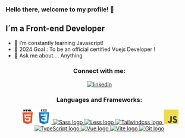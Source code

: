 ### Hello there, welcome to my profile! 👋

## I´m a Front-end Developer

- :brain: I’m constantly learning Javascript!
- :date: 2024 Goal : To be an official certified Vuejs Developer !
- 💬 Ask me about ... Anything

<h3 align="center">Connect with me:</h3>

<p align="center">
    <a href="https://linkedin.com/in/acunarodrigo" target="blank">
        <img align="center" src="https://raw.githubusercontent.com/rahuldkjain/github-profile-readme-generator/master/src/images/icons/Social/linked-in-alt.svg" alt="linkedin" height="30" width="40" />
    </a>
</p>

<h3 align="center">Languages and Frameworks:</h3>
<p align="center">
    <a href="https://developer.mozilla.org/es/docs/Web/HTML" target="_blank" style="text-decoration: none;">
        <img src="https://raw.githubusercontent.com/devicons/devicon/master/icons/html5/html5-original-wordmark.svg" alt="Html5 logo" width="40" height="40"/>
    </a>
    <a href="https://developer.mozilla.org/es/docs/Web/CSS" target="_blank">
        <img src="https://raw.githubusercontent.com/devicons/devicon/master/icons/css3/css3-original-wordmark.svg" alt="Css3 logo" width="40" height="40"/>
    </a>
    <a href="https://sass-lang.com/" target="_blank">
        <img src="https://sass-lang.com/assets/img/logos/logo.svg" alt="Sass logo" width="40" height="40"/>
    </a>
    <a href="https://lesscss.org/" target="_blank">
        <img src="https://lesscss.org/public/img/less_logo.png" alt="Less logo" width="60" height="40"/>
    </a>
    <a href="https://tailwindcss.com/" target="_blank">
        <img src="https://tailwindcss.com/_next/static/media/tailwindcss-logotype.0e3166482a69f6e0f869a048cf5c06bb695e2577.svg" alt="Tailwindcss logo" width="60" height="40"/>
    </a>
    <a href="https://developer.mozilla.org/es/docs/Web/JavaScript" target="_blank">
        <img src="https://raw.githubusercontent.com/devicons/devicon/master/icons/javascript/javascript-original.svg" alt="JavasSript logo" width="40" height="40"/>
    </a> </a>
    <a href="https://www.typescriptlang.org/" target="_blank">
        <img src="https://logowik.com/content/uploads/images/typescript2034.jpg" alt="TypeScript logo" width="55" height="40"/>
    </a> </a>
    <a href="https://es.vuejs.org/" target="_blank">
        <img src="https://es.vuejs.org/images/logo.png" alt="Vue logo" width="40" height="40"/>
    </a>
    <a href="https://vitejs.dev/" target="_blank">
        <img src="https://vitejs.dev/logo-with-shadow.png" alt="Vite logo" width="40" height="40"/>
    </a>
    <a href="https://git-scm.com/" target="_blank">
        <img src="https://git-scm.com/images/logo@2x.png" alt="Git logo" width="80" height="40"/>
    </a>
</p>
